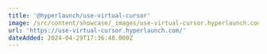 ```yaml
---
title: '@hyperlaunch/use-virtual-cursor'
image: /src/content/showcase/_images/use-virtual-cursor.hyperlaunch.com.webp
url: 'https://use-virtual-cursor.hyperlaunch.com/'
dateAdded: 2024-04-29T17:36:48.000Z
---
```


